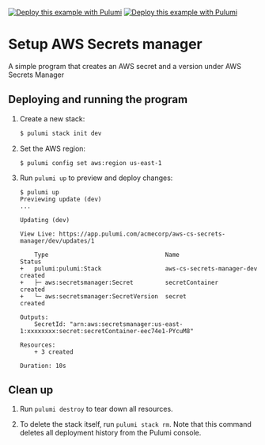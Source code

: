 [![Deploy this example with Pulumi](https://www.pulumi.com/images/deploy-with-pulumi/dark.svg)](https://app.pulumi.com/new?template=https://github.com/pulumi/examples/blob/master/aws-cs-secrets-manager/README.md#gh-light-mode-only)
[![Deploy this example with Pulumi](https://get.pulumi.com/new/button-light.svg)](https://app.pulumi.com/new?template=https://github.com/pulumi/examples/blob/master/aws-cs-secrets-manager/README.md#gh-dark-mode-only)

# Setup AWS Secrets manager

A simple program that creates an AWS secret and a version under AWS Secrets Manager

## Deploying and running the program

1.  Create a new stack:

    ```bash
    $ pulumi stack init dev
    ```

1.  Set the AWS region:

    ```
    $ pulumi config set aws:region us-east-1
    ```

1.  Run `pulumi up` to preview and deploy changes:

    ```
    $ pulumi up
    Previewing update (dev)
    ...

    Updating (dev)

    View Live: https://app.pulumi.com/acmecorp/aws-cs-secrets-manager/dev/updates/1

        Type                                 Name                        Status
    +   pulumi:pulumi:Stack                  aws-cs-secrets-manager-dev  created
    +   ├─ aws:secretsmanager:Secret         secretContainer             created
    +   └─ aws:secretsmanager:SecretVersion  secret                      created

    Outputs:
        SecretId: "arn:aws:secretsmanager:us-east-1:xxxxxxxx:secret:secretContainer-eec74e1-PYcuM8"

    Resources:
        + 3 created

    Duration: 10s
    ```

## Clean up

1.  Run `pulumi destroy` to tear down all resources.

1.  To delete the stack itself, run `pulumi stack rm`. Note that this command deletes all deployment history from the Pulumi console.
